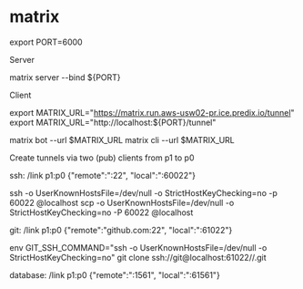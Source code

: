 # matrix

export PORT=6000

Server

matrix server --bind ${PORT}


Client

export MATRIX_URL="https://matrix.run.aws-usw02-pr.ice.predix.io/tunnel"
export MATRIX_URL="http://localhost:${PORT}/tunnel"

matrix bot --url $MATRIX_URL
matrix cli --url $MATRIX_URL


Create tunnels via two (pub) clients from p1 to p0

ssh:
/link p1:p0 {"remote":"<host>:22", "local":":60022"}

ssh -o UserKnownHostsFile=/dev/null -o StrictHostKeyChecking=no -p 60022 <user>@localhost
scp -o UserKnownHostsFile=/dev/null -o StrictHostKeyChecking=no -P 60022 <user>@localhost

git:
/link p1:p0 {"remote":"github.com:22", "local":":61022"}

env GIT_SSH_COMMAND="ssh -o UserKnownHostsFile=/dev/null -o StrictHostKeyChecking=no" git clone ssh://git@localhost:61022/<org>/<repo>.git

database:
/link p1:p0 {"remote":"<host>:1561", "local":":61561"}

